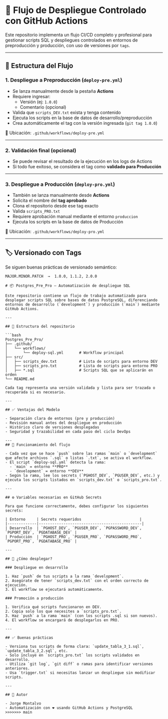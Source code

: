 # 🚀 Flujo de Despliegue Controlado con GitHub Actions

Este repositorio implementa un flujo CI/CD completo y profesional para gestionar scripts SQL y despliegues controlados en entornos de preproducción y producción, con uso de versiones por `tags`.

---

## 🧱 Estructura del Flujo

### 1. Despliegue a Preproducción (`deploy-pre.yml`)
- Se lanza manualmente desde la pestaña **Actions**
- Requiere ingresar:
  - Versión (ej: `1.0.0`)
  - Comentario (opcional)
- Valida que `scripts_DEV.txt` exista y tenga contenido
- Ejecuta los scripts en la base de datos de desarrollo/preproducción
- Crea automáticamente el tag con la versión ingresada (`git tag 1.0.0`)

📂 Ubicación: `.github/workflows/deploy-pre.yml`

---

### 2. Validación final (opcional)
- Se puede revisar el resultado de la ejecución en los logs de Actions
- Si todo fue exitoso, se considera el tag como **validado para Producción**

---

### 3. Despliegue a Producción (`deploy-pro.yml`)
- También se lanza manualmente desde **Actions**
- Solicita el nombre del **tag aprobado**
- Clona el repositorio desde ese tag exacto
- Valida `scripts_PRO.txt`
- Requiere aprobación manual mediante el entorno `produccion`
- Ejecuta los scripts en la base de datos de Producción

📂 Ubicación: `.github/workflows/deploy-pro.yml`

---

## 🏷️ Versionado con Tags

Se siguen buenas prácticas de versionado semántico:

```
MAJOR.MINOR.PATCH  →  1.0.0, 1.1.2, 2.0.0

# 📦 Postgres_Pre_Pro – Automatización de despliegue SQL

Este repositorio contiene un flujo de trabajo automatizado para desplegar scripts SQL sobre bases de datos PostgreSQL, diferenciando entornos de desarrollo (`development`) y producción (`main`) mediante GitHub Actions.

---

## 📂 Estructura del repositorio

```bash
Postgres_Pre_Pro/
├── .github/
│   └── workflows/
│       └── deploy-sql.yml       # Workflow principal
├── src/
│   ├── scripts_dev.txt          # Lista de scripts para entorno DEV
│   ├── scripts_pro.txt          # Lista de scripts para entorno PRO
│   ├── *.sql                    # Scripts SQL que se aplicarán en orden
└── README.md

Cada tag representa una versión validada y lista para ser trazada o recuperada si es necesario.

---

## ✅ Ventajas del Modelo

- Separación clara de entornos (pre y producción)
- Revisión manual antes del despliegue en producción
- Histórico claro de versiones desplegadas
- Seguridad y trazabilidad en cada paso del ciclo DevOps

---
## 🔁 Funcionamiento del flujo

- Cada vez que se hace `push` sobre las ramas `main` o `development` que afecte archivos `.sql` o listas `.txt`, se activa el workflow.
- El script `deploy-sql.yml` detecta la rama:
  - `main` = entorno **PRO**
  - `development` = entorno **DEV**
- Según la rama, lee los secrets (`PGHOST_DEV`, `PGUSER_DEV`, etc.) y ejecuta los scripts listados en `scripts_dev.txt` o `scripts_pro.txt`.

---

## ⚙️ Variables necesarias en GitHub Secrets

Para que funcione correctamente, debes configurar los siguientes secrets:

| Entorno     | Secrets requeridos                          |
|-------------|----------------------------------------------|
| Desarrollo  | `PGHOST_DEV`, `PGUSER_DEV`, `PGPASSWORD_DEV`, `PGPORT_DEV`, `PGDATABASE_DEV` |
| Producción  | `PGHOST_PRO`, `PGUSER_PRO`, `PGPASSWORD_PRO`, `PGPORT_PRO`, `PGDATABASE_PRO` |

---

## 🚀 ¿Cómo desplegar?

### Despliegue en desarrollo

1. Haz `push` de tus scripts a la rama `development`.
2. Asegúrate de tener `scripts_dev.txt` con el orden correcto de ejecución.
3. El workflow se ejecutará automáticamente.

### Promoción a producción

1. Verifica qué scripts funcionaron en DEV.
2. Copia solo los que necesites a `scripts_pro.txt`.
3. Haz `push` a la rama `main` (con los scripts .sql si son nuevos).
4. El workflow se encargará de desplegarlos en PRO.

---

## ✅ Buenas prácticas

- Versiona tus scripts de forma clara: `update_tabla_3_1.sql`, `update_tabla_3_2.sql`, etc.
- Solo incluye en `scripts_pro.txt` los scripts validados en desarrollo.
- Utiliza `git log`, `git diff` o ramas para identificar versiones anteriores.
- Usa `trigger.txt` si necesitas lanzar un despliegue sin modificar scripts.

---

## 🧠 Autor

- Jorge Montalvo  
- Automatización con ❤️ usando GitHub Actions y PostgreSQL
>>>>>>> main
